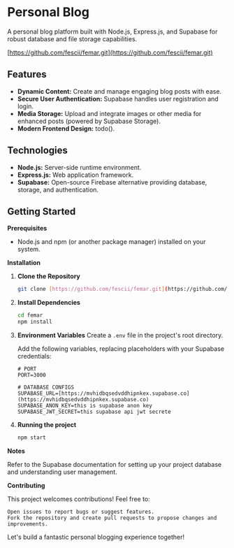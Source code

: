 # Personal Blog

A personal blog platform built with Node.js, Express.js, and Supabase for robust database and file storage capabilities.

[https://github.com/fescii/femar.git](https://github.com/fescii/femar.git)

## Features

* **Dynamic Content:** Create and manage engaging blog posts with ease.
* **Secure User Authentication:** Supabase handles user registration and login.
* **Media Storage:** Upload and integrate images or other media for enhanced posts (powered by Supabase Storage).
* **Modern Frontend Design:**  todo().

## Technologies

* **Node.js:** Server-side runtime environment.
* **Express.js:**  Web application framework.
* **Supabase:** Open-source Firebase alternative providing database, storage, and authentication.

## Getting Started

**Prerequisites**

* Node.js and npm (or another package manager) installed on your system.

**Installation**

1. **Clone the Repository**

   ```bash
   git clone [https://github.com/fescii/femar.git](https://github.com/fescii/femar.git)

2. **Install Dependencies**

   ```bash
   cd femar
   npm install

3. **Environment Variables**
   Create a ```.env``` file in the project's root directory.

   Add the following variables, replacing placeholders with your Supabase credentials:

   ```
   # PORT
   PORT=3000

   # DATABASE CONFIGS
   SUPABASE_URL=[https://mvhidbqsedvddhipnkex.supabase.co](https://mvhidbqsedvddhipnkex.supabase.co)
   SUPABASE_ANON_KEY=this is supabase anon key
   SUPABASE_JWT_SECRET=this supabase api jwt secrete

4. **Running the project**
    ```bash
    npm start

**Notes**

  Refer to the Supabase documentation for setting up your project database and understanding user management.

**Contributing**

This project welcomes contributions! Feel free to:

    Open issues to report bugs or suggest features.
    Fork the repository and create pull requests to propose changes and improvements.

Let's build a fantastic personal blogging experience together!
  
